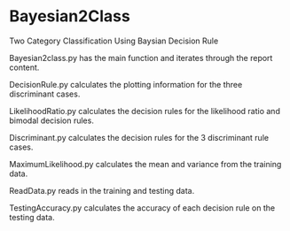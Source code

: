 # Bayesian2Class
Two Category Classification Using Baysian Decision Rule

Bayesian2class.py has the main function and iterates through the report content. 

DecisionRule.py calculates the plotting information for the three discriminant cases.

LikelihoodRatio.py calculates the decision rules for the likelihood ratio and bimodal decision rules.

Discriminant.py calculates the decision rules for the 3 discriminant rule cases.

MaximumLikelihood.py calculates the mean and variance from the training data.

ReadData.py reads in the training and testing data.

TestingAccuracy.py calculates the accuracy of each decision rule on the testing data.


